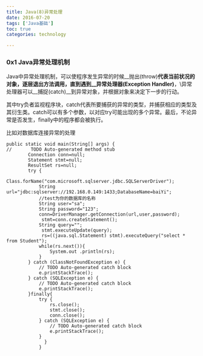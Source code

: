 ```yaml
---
title: Java(8)异常处理
date: 2016-07-20
tags: ['Java基础']
toc: true
categories: technology

---
```

### 0x1 Java异常处理机制
Java中异常处理机制，可以使程序发生异常的时候__抛出(throw)__代表当前状况的对象，逐层退出方法调用，直到遇到__异常处理器(Exception Handler)__，\异常处理器可以__捕捉(catch)__到异常对象，并根据对象来决定下一步的行动。

其中try负者监视程序块，catch代表所要捕获的异常的类型，并捕获相应的类型及其衍生类。catch可以有多个参数，以对应try可能出现的多个异常。最后，不论异常是否发生，finally中的程序都会被执行。

比如对数据库连接异常的处理

```
public static void main(String[] args) {
//		 TODO Auto-generated method stub
		Connection conn=null;
		Statement stmt=null;
		ResultSet rs=null;
		try {
			Class.forName("com.microsoft.sqlserver.jdbc.SQLServerDriver");
			String url="jdbc:sqlserver://192.168.0.149:1433;DatabaseName=baiYi";
			//test为你的数据库的名称  
			String user="sa";
			String password="123";
			conn=DriverManager.getConnection(url,user,password);
			 stmt=conn.createStatement();
			String query="";
			 stmt.executeUpdate(query);
			 rs=((java.sql.Statement) stmt).executeQuery("select * from Student");
			while(rs.next()){
				System.out .println(rs);
			}
		} catch (ClassNotFoundException e) {
			// TODO Auto-generated catch block
			e.printStackTrace();
		} catch (SQLException e) {
			// TODO Auto-generated catch block
			e.printStackTrace();
		}finally{
			try {
				rs.close();
				stmt.close();
				conn.close();
			} catch (SQLException e) {
				// TODO Auto-generated catch block
				e.printStackTrace();
			}		
              }
			}
```


